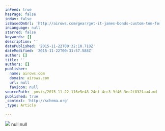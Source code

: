 ```yaml
---
inFeed: true
hasPage: false
inNav: false
isBasedOnUrl: 'http://airows.com/gear/get-it-james-bonds-custom-tom-ford-sunglasses-from-spectre'
inLanguage: null
starred: false
keywords: []
description: ''
datePublished: '2015-11-22T00:32:10.710Z'
dateModified: '2015-11-22T00:31:57.588Z'
author: []
title: ''
authors: []
publisher:
  name: airows.com
  domain: airows.com
  url: null
  favicon: null
sourcePath: _posts/2015-11-22-116e5e48-24ef-4cc3-9f46-3ec2f8321aa4.md
published: true
_context: 'http://schema.org'
_type: Article

---
```

![](http://a3.files.airows.com/image/upload/c_fit,cs_srgb,dpr_2.0,q_40,w_940/MTM0MzkyNDAyNzA5MzUzNzQ2.jpg)
null
null